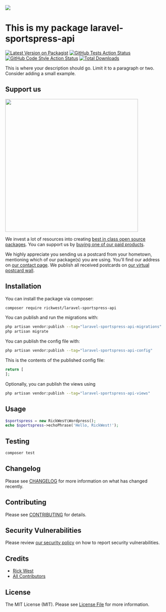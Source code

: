 
[<img src="https://github-ads.s3.eu-central-1.amazonaws.com/support-ukraine.svg?t=1" />](https://supportukrainenow.org)

# This is my package laravel-sportspress-api

[![Latest Version on Packagist](https://img.shields.io/packagist/v/rickwest/laravel-sportspress-api.svg?style=flat-square)](https://packagist.org/packages/rickwest/laravel-sportspress-api)
[![GitHub Tests Action Status](https://img.shields.io/github/workflow/status/rickwest/laravel-sportspress-api/run-tests?label=tests)](https://github.com/rickwest/laravel-sportspress-api/actions?query=workflow%3Arun-tests+branch%3Amain)
[![GitHub Code Style Action Status](https://img.shields.io/github/workflow/status/rickwest/laravel-sportspress-api/Check%20&%20fix%20styling?label=code%20style)](https://github.com/rickwest/laravel-sportspress-api/actions?query=workflow%3A"Check+%26+fix+styling"+branch%3Amain)
[![Total Downloads](https://img.shields.io/packagist/dt/rickwest/laravel-sportspress-api.svg?style=flat-square)](https://packagist.org/packages/rickwest/laravel-sportspress-api)

This is where your description should go. Limit it to a paragraph or two. Consider adding a small example.

## Support us

[<img src="https://github-ads.s3.eu-central-1.amazonaws.com/laravel-sportspress-api.jpg?t=1" width="419px" />](https://spatie.be/github-ad-click/laravel-sportspress-api)

We invest a lot of resources into creating [best in class open source packages](https://spatie.be/open-source). You can support us by [buying one of our paid products](https://spatie.be/open-source/support-us).

We highly appreciate you sending us a postcard from your hometown, mentioning which of our package(s) you are using. You'll find our address on [our contact page](https://spatie.be/about-us). We publish all received postcards on [our virtual postcard wall](https://spatie.be/open-source/postcards).

## Installation

You can install the package via composer:

```bash
composer require rickwest/laravel-sportspress-api
```

You can publish and run the migrations with:

```bash
php artisan vendor:publish --tag="laravel-sportspress-api-migrations"
php artisan migrate
```

You can publish the config file with:

```bash
php artisan vendor:publish --tag="laravel-sportspress-api-config"
```

This is the contents of the published config file:

```php
return [
];
```

Optionally, you can publish the views using

```bash
php artisan vendor:publish --tag="laravel-sportspress-api-views"
```

## Usage

```php
$sportspress = new RickWest\Wordpress();
echo $sportspress->echoPhrase('Hello, RickWest!');
```

## Testing

```bash
composer test
```

## Changelog

Please see [CHANGELOG](CHANGELOG.md) for more information on what has changed recently.

## Contributing

Please see [CONTRIBUTING](https://github.com/rickwest/.github/blob/main/CONTRIBUTING.md) for details.

## Security Vulnerabilities

Please review [our security policy](../../security/policy) on how to report security vulnerabilities.

## Credits

- [Rick West](https://github.com/rickwest)
- [All Contributors](../../contributors)

## License

The MIT License (MIT). Please see [License File](LICENSE.md) for more information.
